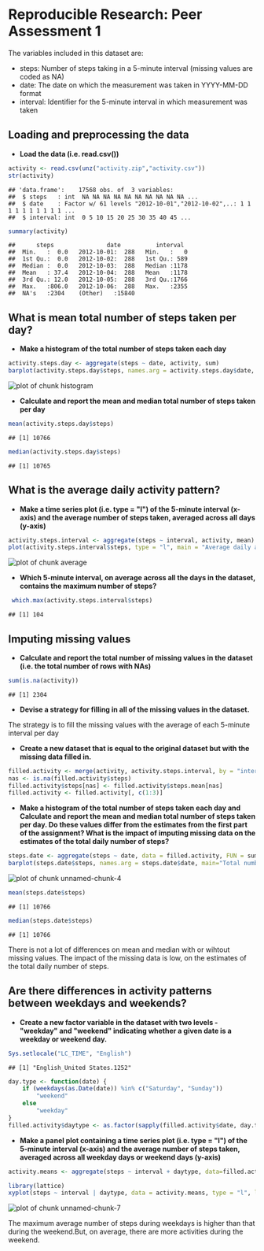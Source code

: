 # Reproducible Research: Peer Assessment 1

The variables included in this dataset are:

* steps: Number of steps taking in a 5-minute interval (missing values are coded as NA)
* date: The date on which the measurement was taken in YYYY-MM-DD format
* interval: Identifier for the 5-minute interval in which measurement was taken


## Loading and preprocessing the data


* **Load the data (i.e. read.csv())**


```r
activity <- read.csv(unz("activity.zip","activity.csv"))
str(activity)
```

```
## 'data.frame':	17568 obs. of  3 variables:
##  $ steps   : int  NA NA NA NA NA NA NA NA NA NA ...
##  $ date    : Factor w/ 61 levels "2012-10-01","2012-10-02",..: 1 1 1 1 1 1 1 1 1 1 ...
##  $ interval: int  0 5 10 15 20 25 30 35 40 45 ...
```

```r
summary(activity)
```

```
##      steps               date          interval   
##  Min.   :  0.0   2012-10-01:  288   Min.   :   0  
##  1st Qu.:  0.0   2012-10-02:  288   1st Qu.: 589  
##  Median :  0.0   2012-10-03:  288   Median :1178  
##  Mean   : 37.4   2012-10-04:  288   Mean   :1178  
##  3rd Qu.: 12.0   2012-10-05:  288   3rd Qu.:1766  
##  Max.   :806.0   2012-10-06:  288   Max.   :2355  
##  NA's   :2304    (Other)   :15840
```
 


## What is mean total number of steps taken per day?

* **Make a histogram of the total number of steps taken each day**


```r
activity.steps.day <- aggregate(steps ~ date, activity, sum)
barplot(activity.steps.day$steps, names.arg = activity.steps.day$date, main = "Total number of steps taken per day", xlab = "Date", ylab = "Total number of steps")
```

![plot of chunk histogram](figure/histogram.png) 

* **Calculate and report the mean and median total number of steps taken per day**


```r
mean(activity.steps.day$steps)
```

```
## [1] 10766
```

```r
median(activity.steps.day$steps)
```

```
## [1] 10765
```

## What is the average daily activity pattern?

* **Make a time series plot (i.e. type = "l") of the 5-minute interval (x-axis) and the average number of steps taken, averaged across all days (y-axis)**


```r
activity.steps.interval <- aggregate(steps ~ interval, activity, mean)
plot(activity.steps.interval$steps, type = "l", main = "Average daily activity", xlab = "5-minute interval", ylab = "Average number of steps ")
```

![plot of chunk average](figure/average.png) 

* **Which 5-minute interval, on average across all the days in the dataset, contains the maximum number of steps?**


```r
 which.max(activity.steps.interval$steps)
```

```
## [1] 104
```


## Imputing missing values

* **Calculate and report the total number of missing values in the dataset (i.e. the total number of rows with NAs)**


```r
sum(is.na(activity))
```

```
## [1] 2304
```

* **Devise a strategy for filling in all of the missing values in the dataset.**

The strategy is to fill the missing values with the average of each 5-minute interval per day

* **Create a new dataset that is equal to the original dataset but with the missing data filled in.**


```r
filled.activity <- merge(activity, activity.steps.interval, by = "interval", suffixes = c("", ".mean"))
nas <- is.na(filled.activity$steps)
filled.activity$steps[nas] <- filled.activity$steps.mean[nas]
filled.activity <- filled.activity[, c(1:3)]
```

* **Make a histogram of the total number of steps taken each day and Calculate and report the mean and median total number of steps taken per day. Do these values differ from the estimates from the first part of the assignment? What is the impact of imputing missing data on the estimates of the total daily number of steps?**


```r
steps.date <- aggregate(steps ~ date, data = filled.activity, FUN = sum)
barplot(steps.date$steps, names.arg = steps.date$date, main="Total number of steps taken per day", xlab = "Date", ylab = "Total number of steps")
```

![plot of chunk unnamed-chunk-4](figure/unnamed-chunk-4.png) 


```r
mean(steps.date$steps)
```

```
## [1] 10766
```

```r
median(steps.date$steps)
```

```
## [1] 10766
```

There is not a lot of differences on mean and median with or wihtout missing values.
The impact of the missing data is low, on the estimates of the total daily number of steps.


## Are there differences in activity patterns between weekdays and weekends?

* **Create a new factor variable in the dataset with two levels - "weekday" and "weekend" indicating whether a given date is a weekday or weekend day.**


```r
Sys.setlocale("LC_TIME", "English")
```

```
## [1] "English_United States.1252"
```

```r
day.type <- function(date) {
    if (weekdays(as.Date(date)) %in% c("Saturday", "Sunday")) 
        "weekend"
    else 
        "weekday"
}
filled.activity$daytype <- as.factor(sapply(filled.activity$date, day.type))
```


* **Make a panel plot containing a time series plot (i.e. type = "l") of the 5-minute interval (x-axis) and the average number of steps taken, averaged across all weekday days or weekend days (y-axis)**


```r
activity.means <- aggregate(steps ~ interval + daytype, data=filled.activity, mean)

library(lattice)
xyplot(steps ~ interval | daytype, data = activity.means, type = "l", layout = c(1, 2), main="Activity between weekdays and weekends", xlab = "5-minute interval" , ylab = "Average number of Steps")
```

![plot of chunk unnamed-chunk-7](figure/unnamed-chunk-7.png) 


The maximum average number of steps during weekdays is higher than that during the weekend.But, on average, there are more activities during the weekend. 

